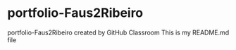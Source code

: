 # portfolio-Faus2Ribeiro
portfolio-Faus2Ribeiro created by GitHub Classroom
This is my README.md file
